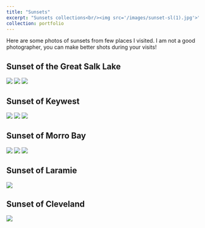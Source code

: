 ```yaml
---
title: "Sunsets"
excerpt: "Sunsets collections<br/><img src='/images/sunset-sl(1).jpg'>"
collection: portfolio
---
```

Here are some photos of sunsets from few places I visited. I am not a good photographer, you can make better shots during your visits!

Sunset of the Great Salk Lake
------
<img src='/images/sunset-sl (2).jpg'>
<img src='/images/sunset-sl (3).jpg'>
<img src='/images/sunset-sl (1).jpg'>

Sunset of Keywest
------
<img src='/images/sunset-fl (1).jpg'>
<img src='/images/sunset-fl (2).jpg'>
<img src='/images/sunset-fl (3).jpg'>

Sunset of Morro Bay
------
<img src='/images/sunset-morrobay (1).jpg'>
<img src='/images/sunset-morrobay (2).jpg'>
<img src='/images/sunset-morrobay (3).jpg'>

Sunset of Laramie
------
<img src='/images/sunset-laramie.jpg'>

Sunset of Cleveland
------
<img src='/images/sunset-cleveland.jpg'>
